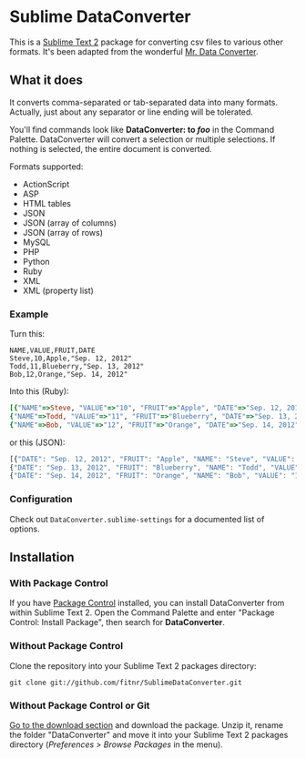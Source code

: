 # Sublime DataConverter

This is a [Sublime Text 2](http://www.sublimetext.com/) package for converting csv files to various other formats. It's been adapted from the wonderful [Mr. Data Converter](http://shancarter.com/data_converter/).

## What it does
It converts comma-separated or tab-separated data into many formats. Actually, just about any separator or line ending will be tolerated.

You'll find commands look like __DataConverter: to *foo*__ in the Command Palette. DataConverter will convert a selection or multiple selections. If nothing is selected, the entire document is converted.

Formats supported: 
* ActionScript
* ASP
* HTML tables
* JSON
* JSON (array of columns)
* JSON (array of rows)
* MySQL
* PHP
* Python
* Ruby
* XML
* XML (property list)
 
### Example

Turn this:

    NAME,VALUE,FRUIT,DATE
    Steve,10,Apple,"Sep. 12, 2012"
    Todd,11,Blueberry,"Sep. 13, 2012"
    Bob,12,Orange,"Sep. 14, 2012"

Into this (Ruby):

```ruby
[{"NAME"=>Steve, "VALUE"=>"10", "FRUIT"=>"Apple", "DATE"=>"Sep. 12, 2012"},
{"NAME"=>Todd, "VALUE"=>"11", "FRUIT"=>"Blueberry", "DATE"=>"Sep. 13, 2012"},
{"NAME"=>Bob, "VALUE"=>"12", "FRUIT"=>"Orange", "DATE"=>"Sep. 14, 2012"}];
```

or this (JSON):

```javascript
[{"DATE": "Sep. 12, 2012", "FRUIT": "Apple", "NAME": "Steve", "VALUE": "10"},
{"DATE": "Sep. 13, 2012", "FRUIT": "Blueberry", "NAME": "Todd", "VALUE": "11"},
{"DATE": "Sep. 14, 2012", "FRUIT": "Orange", "NAME": "Bob", "VALUE": "12"}]
```

### Configuration
Check out `DataConverter.sublime-settings` for a documented list of options.

## Installation

### With Package Control
If you have [Package Control](http://github.com/wbond/sublime_package_control) installed, you can install DataConverter from within Sublime Text 2. Open the Command Palette and enter "Package Control: Install Package", then search for __DataConverter__.

### Without Package Control
Clone the repository into your Sublime Text 2 packages directory:

    git clone git://github.com/fitnr/SublimeDataConverter.git

### Without Package Control or Git
[Go to the download section](http://github.com/fitnr/SublimeDataConverter/downloads) and download the package. Unzip it, rename the folder "DataConverter" and move it into your Sublime Text 2 packages directory (*Preferences > Browse Packages* in the menu).
